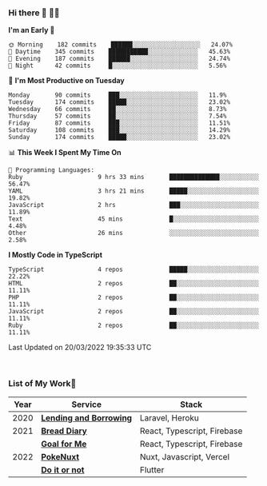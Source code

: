 ### Hi there 👋 🧑‍💻



<!--START_SECTION:waka-->
**I'm an Early 🐤** 

```text
🌞 Morning    182 commits    ██████░░░░░░░░░░░░░░░░░░░   24.07% 
🌆 Daytime    345 commits    ███████████░░░░░░░░░░░░░░   45.63% 
🌃 Evening    187 commits    ██████░░░░░░░░░░░░░░░░░░░   24.74% 
🌙 Night      42 commits     █░░░░░░░░░░░░░░░░░░░░░░░░   5.56%

```
📅 **I'm Most Productive on Tuesday** 

```text
Monday       90 commits     ███░░░░░░░░░░░░░░░░░░░░░░   11.9% 
Tuesday      174 commits    █████░░░░░░░░░░░░░░░░░░░░   23.02% 
Wednesday    66 commits     ██░░░░░░░░░░░░░░░░░░░░░░░   8.73% 
Thursday     57 commits     ██░░░░░░░░░░░░░░░░░░░░░░░   7.54% 
Friday       87 commits     ███░░░░░░░░░░░░░░░░░░░░░░   11.51% 
Saturday     108 commits    ███░░░░░░░░░░░░░░░░░░░░░░   14.29% 
Sunday       174 commits    █████░░░░░░░░░░░░░░░░░░░░   23.02%

```


📊 **This Week I Spent My Time On** 

```text
💬 Programming Languages: 
Ruby                     9 hrs 33 mins       ██████████████░░░░░░░░░░░   56.47% 
YAML                     3 hrs 21 mins       █████░░░░░░░░░░░░░░░░░░░░   19.82% 
JavaScript               2 hrs               ███░░░░░░░░░░░░░░░░░░░░░░   11.89% 
Text                     45 mins             █░░░░░░░░░░░░░░░░░░░░░░░░   4.48% 
Other                    26 mins             ░░░░░░░░░░░░░░░░░░░░░░░░░   2.58%

```

**I Mostly Code in TypeScript** 

```text
TypeScript               4 repos             █████░░░░░░░░░░░░░░░░░░░░   22.22% 
HTML                     2 repos             ██░░░░░░░░░░░░░░░░░░░░░░░   11.11% 
PHP                      2 repos             ██░░░░░░░░░░░░░░░░░░░░░░░   11.11% 
JavaScript               2 repos             ██░░░░░░░░░░░░░░░░░░░░░░░   11.11% 
Ruby                     2 repos             ██░░░░░░░░░░░░░░░░░░░░░░░   11.11%

```



 Last Updated on 20/03/2022 19:35:33 UTC
<!--END_SECTION:waka-->


<br />

### List of My Work🚀

| Year | Service | Stack |
|--|--|--|
| 2020 | [**Lending and Borrowing**](https://lending-and-borrowing.herokuapp.com/) | Laravel, Heroku |
| 2021 | [**Bread Diary**](https://bread-diary-web.web.app/) | React, Typescript, Firebase |
|  | [**Goal for Me**](https://goal-for-me.web.app/) | React, Typescript, Firebase |
| 2022 | [**PokeNuxt**](https://pokenuxt.vercel.app/) | Nuxt, Javascript, Vercel |
|  | [**Do it or not**](https://apps.apple.com/jp/app/do-it-or-not/id1613818865) | Flutter |